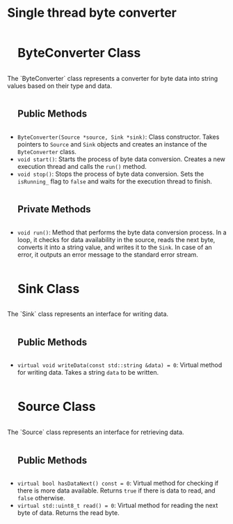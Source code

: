 # Single thread byte converter

<div id="user-content-toc">
  <ul>
    <summary><h1 style="display: inline-block;">ByteConverter Class</h1></summary>
  </ul>
</div>
The `ByteConverter` class represents a converter for byte data into string values based on their type and data.

<div id="user-content-toc">
  <ul>
    <summary><h2 style="display: inline-block;">Public Methods</h2></summary>
  </ul>
</div>

- `ByteConverter(Source *source, Sink *sink)`: Class constructor. Takes pointers to `Source` and `Sink` objects and creates an instance of the `ByteConverter` class.
- `void start()`: Starts the process of byte data conversion. Creates a new execution thread and calls the `run()` method.
- `void stop()`: Stops the process of byte data conversion. Sets the `isRunning_` flag to `false` and waits for the execution thread to finish.

<div id="user-content-toc">
  <ul>
    <summary><h2 style="display: inline-block;">Private Methods</h2></summary>
  </ul>
</div>

- `void run()`: Method that performs the byte data conversion process. In a loop, it checks for data availability in the source, reads the next byte, converts it into a string value, and writes it to the `Sink`. In case of an error, it outputs an error message to the standard error stream.

<div id="user-content-toc">
  <ul>
    <summary><h1 style="display: inline-block;">Sink Class</h1></summary>
  </ul>
</div>
The `Sink` class represents an interface for writing data.

<div id="user-content-toc">
  <ul>
    <summary><h2 style="display: inline-block;">Public Methods</h2></summary>
  </ul>
</div>

- `virtual void writeData(const std::string &data) = 0`: Virtual method for writing data. Takes a string `data` to be written.

<div id="user-content-toc">
  <ul>
    <summary><h1 style="display: inline-block;">Source Class</h1></summary>
  </ul>
</div>
The `Source` class represents an interface for retrieving data.

<div id="user-content-toc">
  <ul>
    <summary><h2 style="display: inline-block;">Public Methods</h2></summary>
  </ul>
</div>

- `virtual bool hasDataNext() const = 0`: Virtual method for checking if there is more data available. Returns `true` if there is data to read, and `false` otherwise.
- `virtual std::uint8_t read() = 0`: Virtual method for reading the next byte of data. Returns the read byte.
